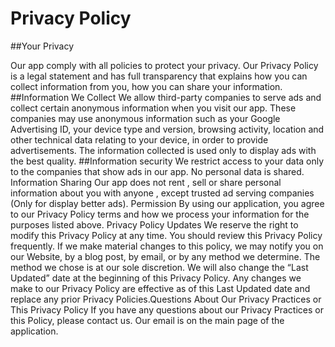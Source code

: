 Privacy Policy
==============

##Your Privacy

Our app comply with all policies to protect your privacy. Our Privacy Policy is a legal statement
and has full transparency that explains how you can collect information from you, how you can
share your information.
##Information We Collect
We allow third-party companies to serve ads and collect certain anonymous information when you
visit our app. These companies may use anonymous information such as your Google Advertising
ID, your device type and version, browsing activity, location and other technical data relating to
your device, in order to provide advertisements. The information collected is used only to display
ads with the best quality.
##Information security
We restrict access to your data only to the companies that show ads in our app. No personal data is
shared.
Information Sharing
Our app does not rent , sell or share personal information about you with anyone , except trusted ad
serving companies (Only for display better ads).
Permission
By using our application, you agree to our Privacy Policy terms and how we process your
information for the purposes listed above.
Privacy Policy Updates
We reserve the right to modify this Privacy Policy at any time. You should review this Privacy
Policy frequently. If we make material changes to this policy, we may notify you on our Website, by
a blog post, by email, or by any method we determine. The method we chose is at our sole
discretion. We will also change the “Last Updated” date at the beginning of this Privacy Policy. Any
changes we make to our Privacy Policy are effective as of this Last Updated date and replace any
prior Privacy Policies.Questions About Our Privacy Practices or This Privacy Policy
If you have any questions about our Privacy Practices or this Policy, please contact us. Our email is
on the main page of the application.
